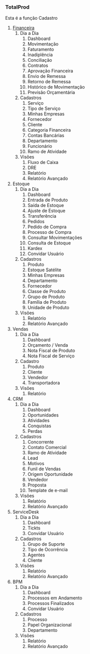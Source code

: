 ### TotalProd
<!-- ![print](doc/prints/FINANCEIRO/Cadastros/Serviço.png) -->

Esta é a função Cadastro

<!--topicos  -->
1. [Financeira](doc/segmentos/financeiro.md)
    1. Dia a Dia
        1. Dashboard
        1. Movimentação
        1. Faturamento
        1. Inadiplência
        1. Conciliação  
        1. Contratos
        1. Aprovação Financeira
        1. Envio de Remessa
        1. Retorno de Remessa
        1. Histórico de Movimentação
        1. Previsão Orçamentária
    1. Cadastros
        1. Serviço
        1. Tipo de Serviço
        1. Minhas Empresas
        1. Fornecedor
        1. Cliente
        1. Categoria Financeira
        1. Contas Bancárias
        1. Departamento
        1. Funcionário
        1. Ramo de Atividade
    1. Visões
        1. Fluxo de Caixa
        1. DRE
        1. Relatório
        1. Relatório Avançado
1. Estoque     
    1. Dia a Dia
        1. Dashboard
        1. Entrada de Produto
        1. Saída de Estoque
        1. Ajuste de Estoque
        1. Transferência
        1. Pedidos
        1. Pedido de Compra
        1. Processo de Compra
        1. Consultar Movimentações
        1. Consulta de Estoque
        1. Kardex
        1. Convidar Usuário
    1. Cadastros
        1. Produto  
        1. Estoque Satélite
        1. Minhas Empresas
        1. Departamento
        1. Fornecedor
        1. Classe de Produto
        1. Grupo de Produto
        1. Família de Produto
        1. Unidade de Produto
    1.  Visões
        1. Relatório
        1. Relatório Avançado
1. Vendas
    1. Dia a Dia
        1. Dashboard
        1. Orçamento / Venda
        1. Nota Fiscal de Produto
        1. Nota Fiscal de Serviço
    1. Cadastro
        1. Produto
        1. Cliente
        1. Vendedor
        1. Transportadora        
    1. Visões
        1. Relatório
1. CRM
    1. Dia a Dia             
        1. Dashboard
        1. Oportunidades
        1. Atividades
        1. Conquistas
        1. Perdas
    1. Cadastros
        1. Concorrente
        1. Contato Comercial
        1. Ramo de Atividade
        1. Lead
        1. Motivos
        1. Funil de Vendas
        1. Origem Oportunidade
        1. Vendedor
        1. Proposta
        1. Template de e-mail
    1. Visões  
        1. Relatório
        1. Relatório Avançado
1. ServiceDesk        
    1. Dia a Dia
        1. Dashboard
        1. Tickts
        1. Convidar Usuário
    1. Cadastros
        1. Grupo de Suporte
        1. Tipo de Ocorrência
        1. Agentes
        1. Cliente
    1. Visões
        1. Relatório
        1. Relatório Avançado
1.  BPM
    1. Dia a Dia
        1. Dashboard
        1. Processos em Andamento                   
        1. Processos Finalizados
        1. Convidar Usuário
    1. Cadastros
        1. Processo
        1. Papel Organizacional
        1. Departamento
    1. Visões
        1. Relatório
        1. Relatório Avançado     
